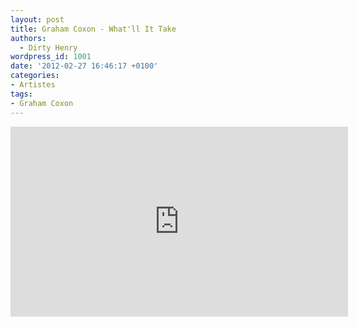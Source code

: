 ```yaml
---
layout: post
title: Graham Coxon - What'll It Take
authors:
  - Dirty Henry
wordpress_id: 1001
date: '2012-02-27 16:46:17 +0100'
categories:
- Artistes
tags:
- Graham Coxon
---
```

<iframe width="540" height="304" src="http://www.youtube.com/embed/CNTjHbwIZeE" frameborder="0" allowfullscreen></iframe>

